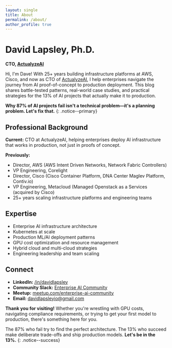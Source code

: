 ```yaml
---
layout: single
title: About
permalink: /about/
author_profile: true
---
```


# David Lapsley, Ph.D.

**CTO, [ActualyzeAI](https://www.actualyze.ai)**

Hi, I'm Dave! With 25+ years building infrastructure platforms at AWS, Cisco, and now as CTO of [ActualyzeAI](https://www.actualyze.ai), I help enterprises navigate the journey from AI proof-of-concept to production deployment. This blog shares battle-tested patterns, real-world case studies, and practical strategies for the 13% of AI projects that actually make it to production.

**Why 87% of AI projects fail isn't a technical problem—it's a planning problem. Let's fix that.**
{: .notice--primary}

## Professional Background

**Current:** CTO at ActualyzeAI, helping enterprises deploy AI infrastructure that works in production, not just in proofs of concept.

**Previously:**
- Director, AWS (AWS Intent Driven Networks, Network Fabric Controllers)
- VP Engineering, Corelight
- Director, Cisco (Cisco Container Platform, DNA Center Maglev Platform, Contiv.io)
- VP Engineering, Metacloud (Managed Openstack as a Services (acquired by Cisco)
- 25+ years scaling infrastructure platforms and engineering teams

## Expertise

- Enterprise AI infrastructure architecture
- Kubernetes at scale
- Production ML/AI deployment patterns
- GPU cost optimization and resource management
- Hybrid cloud and multi-cloud strategies
- Engineering leadership and team scaling

## Connect

- **LinkedIn:** [/in/davidlapsley](https://linkedin.com/in/davidlapsley)
- **Community Slack:** [Enterprise AI Community](https://join.slack.com/t/enterpriseaicommunity/shared_invite/zt-3fhj8evxf-q3pXrl_epEkQBTLQgEciLA)
- **Meetup:** [meetup.com/enterprise-ai-community](https://meetup.com/enterprise-ai-community)
- **Email:** davidlapsleyio@gmail.com

**Thank you for visiting!** Whether you're wrestling with GPU costs, navigating compliance requirements, or trying to get your first model to production, there's something here for you.

The 87% who fail try to find the perfect architecture. The 13% who succeed make deliberate trade-offs and ship production models. **Let's be in the 13%.**
{: .notice--success}
